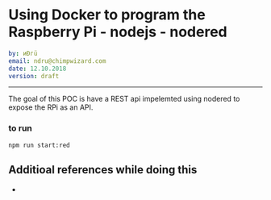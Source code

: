 
# Using Docker to program the Raspberry Pi - nodejs - nodered

```yaml
by: иÐгü
email: ndru@chimpwizard.com
date: 12.10.2018
version: draft
```

****

The goal of this POC is have a REST api impelemted using nodered to expose the RPi as an API.


### to run

```shell
npm run start:red
```

## Additioal references while doing this

-
